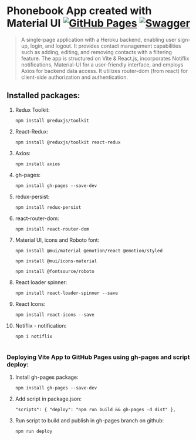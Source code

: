 # Phonebook App created with Material UI [![GitHub Pages](https://img.shields.io/badge/GitHub%20Pages-gray)](https://marcinbolt.github.io/Phonebook/) [![Swagger](https://img.shields.io/badge/API%20Documentation-Swagger-green)](https://connections-api.herokuapp.com/docs/#/User)

>A single-page application with a Heroku backend, enabling user sign-up, login, and logout. It provides contact management capabilities such as adding, editing, and removing contacts with a filtering feature. The app is structured on Vite & React.js, incorporates Notiflix notifications, Material-UI for a user-friendly interface, and employs Axios for backend data access. It utilizes router-dom (from react) for client-side authorization and authentication.


## Installed packages:

1. Redux Toolkit:

   ```npm install @reduxjs/toolkit```

2. React-Redux:

   ```npm install @reduxjs/toolkit react-redux```

3. Axios:

   ```npm install axios```

4. gh-pages:

   ```npm install gh-pages --save-dev```

5. redux-persist:

   ```npm install redux-persist```

6. react-router-dom:

   ```npm install react-router-dom```

7. Material UI, icons and Roboto font:

   ```npm install @mui/material @emotion/react @emotion/styled```

   ```npm install @mui/icons-material```
   
   ```npm install @fontsource/roboto```

8. React loader spinner:

   ```npm install react-loader-spinner --save```

9. React Icons:

   ```npm install react-icons --save```

10. Notiflix - notification:

    ```npm i notiflix```


# 
### Deploying Vite App to GitHub Pages using gh-pages and script deploy:

1. Install gh-pages package:

   ```npm install gh-pages --save-dev```

2. Add script in package.json:

   ```"scripts": { "deploy": "npm run build && gh-pages -d dist" },```

3. Run script to build and publish in gh-pages branch on github:

   ```npm run deploy```
